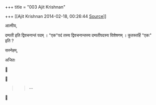 +++
title = "003 Ajit Krishnan"

+++
[[Ajit Krishnan	2014-02-18, 00:26:44 [Source](https://groups.google.com/g/samskrita/c/x8aIUOTc-Ew)]]



आत्मीय,

  

दम्पती इति द्विवचनान्तं पदम् । "एक"पदं तस्य द्विवचनान्तस्य दम्पतीपदस्य विशेषणम् । कुतस्तर्हि "एकः" इति ?

  

सस्नेहम्,

  

  अजितः



  
  





> 
> > 
> > --  
> > 
> > 



